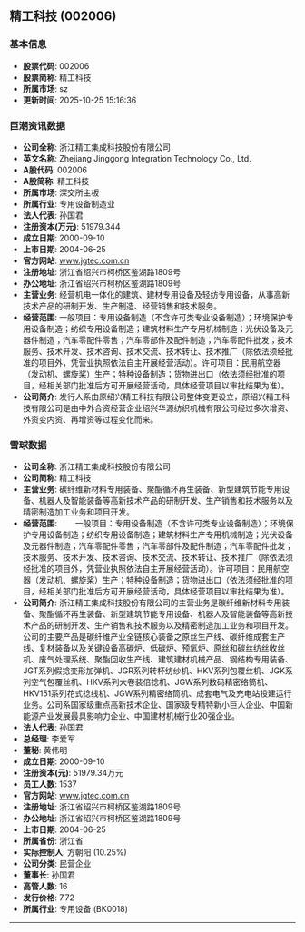 ## 精工科技 (002006)

### 基本信息

- **股票代码**: 002006
- **股票简称**: 精工科技
- **所属市场**: sz
- **更新时间**: 2025-10-25 15:16:36

### 巨潮资讯数据

- **公司全称**: 浙江精工集成科技股份有限公司
- **英文名称**: Zhejiang Jinggong Integration Technology Co., Ltd.
- **A股代码**: 002006
- **A股简称**: 精工科技
- **所属市场**: 深交所主板
- **所属行业**: 专用设备制造业
- **法人代表**: 孙国君
- **注册资本(万元)**: 51979.344
- **成立日期**: 2000-09-10
- **上市日期**: 2004-06-25
- **官方网站**: www.jgtec.com.cn
- **注册地址**: 浙江省绍兴市柯桥区鉴湖路1809号
- **办公地址**: 浙江省绍兴市柯桥区鉴湖路1809号
- **主营业务**: 经营机电一体化的建筑、建材专用设备及轻纺专用设备，从事高新技术产品的研制开发、生产制造、经营销售和技术服务。
- **经营范围**: 一般项目：专用设备制造（不含许可类专业设备制造）；环境保护专用设备制造；纺织专用设备制造；建筑材料生产专用机械制造；光伏设备及元器件制造；汽车零配件零售；汽车零部件及配件制造；汽车零配件批发；技术服务、技术开发、技术咨询、技术交流、技术转让、技术推广（除依法须经批准的项目外，凭营业执照依法自主开展经营活动）。许可项目：民用航空器（发动机、螺旋桨）生产；特种设备制造；货物进出口（依法须经批准的项目，经相关部门批准后方可开展经营活动，具体经营项目以审批结果为准）。
- **公司简介**: 发行人系由原绍兴精工科技有限公司整体变更设立，原绍兴精工科技有限公司是由中外合资经营企业绍兴华源纺织机械有限公司经过多次增资、外资变内资、再增资等过程变化而来。

### 雪球数据

- **公司全称**: 浙江精工集成科技股份有限公司
- **公司简称**: 精工科技
- **主营业务**: 碳纤维新材料专用装备、聚酯循环再生装备、新型建筑节能专用设备、机器人及智能装备等高新技术产品的研制开发、生产销售和技术服务以及精密制造加工业务和项目开发。
- **经营范围**: 　　一般项目：专用设备制造（不含许可类专业设备制造）；环境保护专用设备制造；纺织专用设备制造；建筑材料生产专用机械制造；光伏设备及元器件制造；汽车零配件零售；汽车零部件及配件制造；汽车零配件批发；技术服务、技术开发、技术咨询、技术交流、技术转让、技术推广（除依法须经批准的项目外，凭营业执照依法自主开展经营活动）。许可项目：民用航空器（发动机、螺旋桨）生产；特种设备制造；货物进出口（依法须经批准的项目，经相关部门批准后方可开展经营活动，具体经营项目以审批结果为准）。
- **公司简介**: 浙江精工集成科技股份有限公司的主营业务是碳纤维新材料专用装备、聚酯循环再生装备、新型建筑节能专用设备、机器人及智能装备等高新技术产品的研制开发、生产销售和技术服务以及精密制造加工业务和项目开发。公司的主要产品是碳纤维产业全链核心装备之原丝生产线、碳纤维成套生产线、复材装备以及关键设备高碳炉、低碳炉、预氧炉、原丝和碳丝纺丝收丝机、废气处理系统、聚酯回收生产线、建筑建材机械产品、钢结构专用装备、JGT系列假捻变形加弹机、JGR系列转杯纺纱机、HKV系列包覆丝机、JGK系列空气包覆丝机、HKV系列大卷装倍捻机、JGW系列数码精密络筒机、HKV151系列花式捻线机、JGW系列精密络筒机、成套电气及充电站投建运行业务。公司系国家级重点高新技术企业、国家级专精特新小巨人企业、中国新能源产业发展最具影响力企业、中国建材机械行业20强企业。
- **法人代表**: 孙国君
- **总经理**: 李爱军
- **董秘**: 黄伟明
- **成立日期**: 2000-09-10
- **注册资本(元)**: 51979.34万元
- **员工人数**: 1537
- **官方网站**: www.jgtec.com.cn
- **注册地址**: 浙江省绍兴市柯桥区鉴湖路1809号
- **办公地址**: 浙江省绍兴市柯桥区鉴湖路1809号
- **上市日期**: 2004-06-25
- **所属省份**: 浙江省
- **实际控制人**: 方朝阳 (10.25%)
- **公司分类**: 民营企业
- **董事长**: 孙国君
- **高管人数**: 16
- **发行价格**: 7.72
- **所属行业**: 专用设备 (BK0018)

---